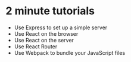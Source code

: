 # 2 minute tutorials
* Use Express to set up a simple server
* Use React on the browser
* Use React on the server
* Use React Router
* Use Webpack to bundle your JavaScript files
